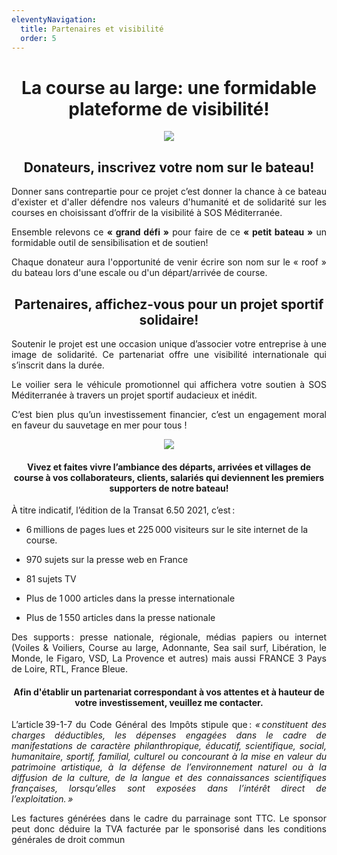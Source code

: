 ```yaml
---
eleventyNavigation:
  title: Partenaires et visibilité
  order: 5
---
```

<h1 style="text-align: center">La course au large: une formidable plateforme de visibilité!</h1><p style="text-align: center"><img src="/images/covering_ok_taille.png"></p><h2 style="text-align: center">Donateurs, inscrivez votre nom sur le bateau!</h2><p style="text-align: justify">Donner sans contrepartie pour ce projet c’est donner la chance à ce bateau d'exister et d'aller défendre nos valeurs d'humanité et de solidarité sur les courses en choisissant d’offrir de la visibilité à SOS Méditerranée.</p><p style="text-align: justify">Ensemble relevons ce <strong>«&nbsp;grand défi&nbsp;»</strong> pour faire de ce <strong>«&nbsp;petit bateau&nbsp;»</strong> un formidable outil de sensibilisation et de soutien!</p><p style="text-align: justify">Chaque donateur aura l'opportunité de venir écrire son nom sur le «&nbsp;roof&nbsp;» du bateau lors d'une escale ou d'un départ/arrivée de course.</p><h2 style="text-align: center">Partenaires, affichez-vous pour un projet sportif solidaire!</h2><p style="text-align: justify">Soutenir le projet est une occasion unique d’associer votre entreprise à une image de solidarité. Ce partenariat offre une visibilité internationale qui s’inscrit dans la durée.</p><p style="text-align: justify">Le voilier sera le véhicule promotionnel qui affichera votre soutien à SOS Méditerranée à travers un projet sportif audacieux et inédit.</p><p style="text-align: justify">C’est bien plus qu’un investissement financier, c’est un engagement moral en faveur du sauvetage en mer pour tous&nbsp;!</p><p style="text-align: center"><img src="/images/village.jpg"></p><h4 style="text-align: center">Vivez et faites vivre l’ambiance des départs, arrivées et villages de course à vos collaborateurs, clients, salariés qui deviennent les premiers supporters de notre bateau!</h4>

À titre indicatif, l’édition de la Transat 6.50 2021, c’est :

*   6 millions de pages lues et 225 000 visiteurs sur le site internet de la course.
    
*   970 sujets sur la presse web en France
    
*   81 sujets TV
    
*   Plus de 1 000 articles dans la presse internationale
    
*   Plus de 1 550 articles dans la presse nationale
    

<p style="text-align: justify">Des supports : presse nationale, régionale, médias papiers ou internet (Voiles &amp; Voiliers, Course au large, Adonnante, Sea sail surf, Libération, le Monde, le Figaro, VSD, La Provence et autres) mais aussi FRANCE 3 Pays de Loire, RTL, France Bleue.</p><h4 style="text-align: center"><strong>Afin d'établir un partenariat correspondant à vos attentes et à hauteur de votre investissement, veuillez me contacter.</strong></h4><p style="text-align: justify">L’article 39-1-7 du Code Général des Impôts stipule que : <em>« constituent des charges déductibles, les dépenses engagées dans le cadre de manifestations de caractère philanthropique, éducatif, scientifique, social, humanitaire, sportif, familial, culturel ou concourant à la mise en valeur du patrimoine artistique, à la défense de l’environnement naturel ou à la diffusion de la culture, de la langue et des connaissances scientifiques françaises, lorsqu’elles sont exposées dans l’intérêt direct de l’exploitation. »</em></p><p style="text-align: justify">Les factures générées dans le cadre du parrainage sont TTC. Le sponsor peut donc déduire la TVA facturée par le sponsorisé dans les conditions générales de droit commun</p>